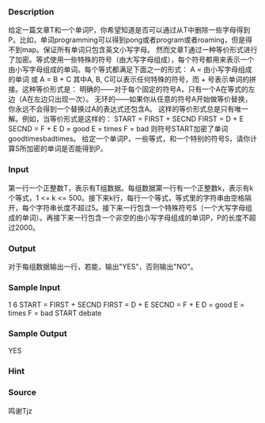 
### Description
给定一篇文章T和一个单词P，你希望知道是否可以通过从T中删除一些字母得到P。比如，单词programming可以得到pong或者program或者roaming，但是得不到map。保证所有单词只包含英文小写字母。
然而文章T通过一种等价形式进行了加密。等式使用一些特殊的符号（由大写字母组成），每个符号都用来表示一个由小写字母组成的单词。每个等式都满足下面之一的形式：
A = 由小写字母组成的单词
或
A = B + C
其中A, B, C可以表示任何特殊的符号，而 + 号表示单词的拼接。这种等价形式是：
明确的——对于每个固定的符号A，只有一个A在等式的左边（A在左边只出现一次）。
无环的——如果你从任意的符号A开始做等价替换，你永远不会得到一个替换过A的表达式还包含A。
这样的等价形式总是只有唯一解。例如，当等价形式是这样的：
START = FIRST + SECND
FIRST = D + E
SECND = F + E
D = good
E = times
F = bad
则符号START加密了单词goodtimesbadtimes。
给定一个单词P，一些等式，和一个特别的符号S，请你计算S所加密的单词是否能得到P。
### Input
第一行一个正整数T，表示有T组数据。每组数据第一行有一个正整数k，表示有k个等式，1 <= k <= 500。接下来k行，每行一个等式，等式里的字符串由空格隔开，每个字符串长度不超过5。接下来一行包含一个特殊符号S（一个大写字母组成的单词）。再接下来一行包含一个非空的由小写字母组成的单词P，P的长度不超过2000。

### Output
对于每组数据输出一行，若能，输出"YES"，否则输出"NO"。
### Sample Input
1
6
START = FIRST + SECND
FIRST = D + E
SECND = F + E
D = good
E = times
F = bad
START
debate 

### Sample Output
YES

### Hint

### Source
鸣谢Tjz